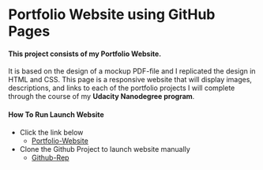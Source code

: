 # Portfolio Website using GitHub Pages

#### This project consists of my Portfolio Website. 

It is based on the design of a mockup PDF-file and I replicated the design in HTML and CSS. 
This page is a responsive website that will display images, descriptions, and links to each of the portfolio projects I will complete through the course of my **Udacity Nanodegree program**.

#### How To Run Launch Website

+ Click the link below
  - [Portfolio-Website](https://shubham7109.github.io/Portfolio-Website/ "Click to see website")
+ Clone the Github Project to launch website manually
  - [Github-Rep](https://github.com/shubham7109/Udacity-Projects/tree/master/2.%20Portfolio%20Website "Click to see the repository")
